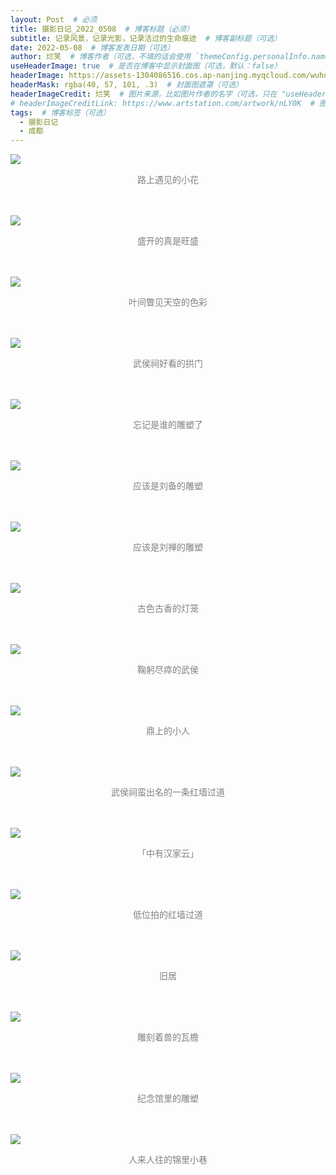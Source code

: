 ```yaml
---
layout: Post  # 必须
title: 摄影日记_2022_0508  # 博客标题（必须）
subtitle: 记录风景，记录光影，记录活过的生命痕迹  # 博客副标题（可选）
date: 2022-05-08  # 博客发表日期（可选）
author: 烂笑  # 博客作者（可选，不填的话会使用 `themeConfig.personalInfo.name`）
useHeaderImage: true  # 是否在博客中显示封面图（可选，默认：false）
headerImage: https://assets-1304086516.cos.ap-nanjing.myqcloud.com/wuhouci/JPEG/DSC_8258.jpg  # 博客封面图（必须，即使上一项选了 false，因为图片也需要在首页显示）
headerMask: rgba(40, 57, 101, .3)  # 封面图遮罩（可选）
headerImageCredit: 烂笑  # 图片来源，比如图片作者的名字（可选，只在 "useHeaderImage: true" 时有效）
# headerImageCreditLink: https://www.artstation.com/artwork/nLY0K  # 图片来源的链接（可选，只在 "useHeaderImage: true" 时有效）
tags:  # 博客标签（可选）
  - 摄影日记
  - 成都
---
```

<img src="https://assets-1304086516.cos.ap-nanjing.myqcloud.com/wuhouci/JPEG/DSC_8156.jpg" style="max-height:75vh"/>
<p align="center" style="color:grey">路上遇见的小花</p> <br/><br/>  

<img src="https://assets-1304086516.cos.ap-nanjing.myqcloud.com/wuhouci/JPEG/DSC_8209.jpg" style="max-height:75vh"/>
<p align="center" style="color:grey">盛开的真是旺盛</p> <br/><br/>  

<img src="https://assets-1304086516.cos.ap-nanjing.myqcloud.com/wuhouci/JPEG/DSC_8222.jpg" style="max-height:75vh"/>
<p align="center" style="color:grey">叶间瞥见天空的色彩</p><br/><br/>  

<img src="https://assets-1304086516.cos.ap-nanjing.myqcloud.com/wuhouci/JPEG/DSC_8223.jpg" style="max-height:75vh"/>
<p align="center" style="color:grey">武侯祠好看的拱门</p><br/><br/>  

<img src="https://assets-1304086516.cos.ap-nanjing.myqcloud.com/wuhouci/JPEG/DSC_8227.jpg" style="max-height:75vh"/>
<p align="center" style="color:grey">忘记是谁的雕塑了</p><br/><br/>  

<img src="https://assets-1304086516.cos.ap-nanjing.myqcloud.com/wuhouci/JPEG/DSC_8232.jpg" style="max-height:75vh"/>
<p align="center" style="color:grey">应该是刘备的雕塑</p><br/><br/>  

<img src="https://assets-1304086516.cos.ap-nanjing.myqcloud.com/wuhouci/JPEG/DSC_8233.jpg" style="max-height:75vh"/>
<p align="center" style="color:grey">应该是刘禅的雕塑</p><br/><br/>  

<img src="https://assets-1304086516.cos.ap-nanjing.myqcloud.com/wuhouci/JPEG/DSC_8235.jpg" style="max-height:75vh"/>
<p align="center" style="color:grey">古色古香的灯笼</p><br/><br/>  

<img src="https://assets-1304086516.cos.ap-nanjing.myqcloud.com/wuhouci/JPEG/DSC_8240.jpg" style="max-height:75vh"/>
<p align="center" style="color:grey">鞠躬尽瘁的武侯</p><br/><br/>  

<img src="https://assets-1304086516.cos.ap-nanjing.myqcloud.com/wuhouci/JPEG/DSC_8246.jpg" style="max-height:75vh"/>
<p align="center" style="color:grey">鼎上的小人</p><br/><br/>  

<img src="https://assets-1304086516.cos.ap-nanjing.myqcloud.com/wuhouci/JPEG/DSC_8252.jpg" style="max-height:75vh"/>
<p align="center" style="color:grey">武侯祠蛮出名的一条红墙过道</p><br/><br/>  

<img src="https://assets-1304086516.cos.ap-nanjing.myqcloud.com/wuhouci/JPEG/DSC_8258.jpg" style="max-height:75vh"/>
<p align="center" style="color:grey">「中有汉家云」</p><br/><br/>  

<img src="https://assets-1304086516.cos.ap-nanjing.myqcloud.com/wuhouci/JPEG/DSC_8264.jpg" style="max-height:75vh"/>
<p align="center" style="color:grey">低位拍的红墙过道</p><br/><br/>  

<img src="https://assets-1304086516.cos.ap-nanjing.myqcloud.com/wuhouci/JPEG/DSC_8275.jpg" style="max-height:75vh"/>
<p align="center" style="color:grey">旧居</p><br/><br/>   

<img src="https://assets-1304086516.cos.ap-nanjing.myqcloud.com/wuhouci/JPEG/DSC_8277.jpg" style="max-height:75vh"/>
<p align="center" style="color:grey">雕刻着兽的瓦檐</p><br/><br/>  

<img src="https://assets-1304086516.cos.ap-nanjing.myqcloud.com/wuhouci/JPEG/DSC_8280.jpg" style="max-height:75vh"/>
<p align="center" style="color:grey">纪念馆里的雕塑</p><br/><br/>   

<img src="https://assets-1304086516.cos.ap-nanjing.myqcloud.com/wuhouci/JPEG/DSC_8282.jpg" style="max-height:75vh"/>
<p align="center" style="color:grey">人来人往的锦里小巷</p><br/><br/>  
